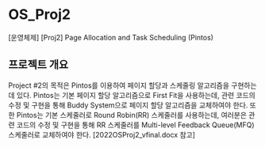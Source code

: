 # OS_Proj2
[운영체제] [Proj2] Page Allocation and Task Scheduling (Pintos)

## 프로젝트 개요
Project #2의 목적은 Pintos를 이용하여 페이지 할당과 스케줄링 알고리즘을 구현하는데 있다. Pintos는 기본 페이지 할당 알고리즘으로 First Fit을 사용하는데, 관련 코드의 수정 및 구현을 통해 Buddy System으로 페이지 할당 알고리즘을 교체하여야 한다. 또한 Pintos는 기본 스케줄러로 Round Robin(RR) 스케줄러를 사용하는데, 여러분은 관련 코드의 수정 및 구현을 통해 RR 스케줄러를 Multi-level Feedback Queue(MFQ) 스케줄러로 교체하여야 한다. [2022OSProj2_vfinal.docx 참고]
